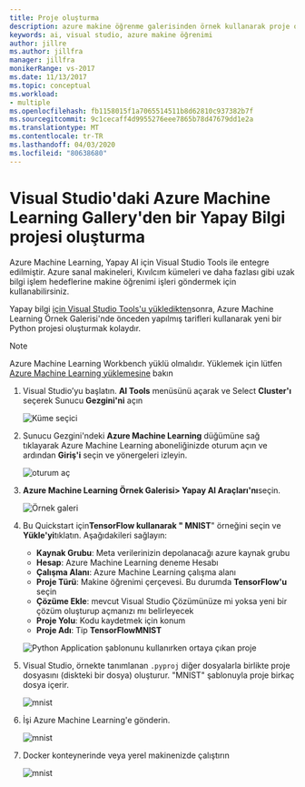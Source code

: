 ```yaml
---
title: Proje oluşturma
description: azure makine öğrenme galerisinden örnek kullanarak proje oluşturma
keywords: ai, visual studio, azure makine öğrenimi
author: jillre
ms.author: jillfra
manager: jillfra
monikerRange: vs-2017
ms.date: 11/13/2017
ms.topic: conceptual
ms.workload:
- multiple
ms.openlocfilehash: fb1158015f1a7065514511b8d62810c937382b7f
ms.sourcegitcommit: 9c1cecaff4d9955276eee7865b78d47679dd1e2a
ms.translationtype: MT
ms.contentlocale: tr-TR
ms.lasthandoff: 04/03/2020
ms.locfileid: "80638680"
---
```

# <a name="create-an-ai-project-from-the-azure-machine-learning-gallery-in-visual-studio"></a>Visual Studio'daki Azure Machine Learning Gallery'den bir Yapay Bilgi projesi oluşturma

Azure Machine Learning, Yapay AI için Visual Studio Tools ile entegre edilmiştir. Azure sanal makineleri, Kıvılcım kümeleri ve daha fazlası gibi uzak bilgi işlem hedeflerine makine öğrenimi işleri göndermek için kullanabilirsiniz. 

Yapay bilgi [için Visual Studio Tools'u yükledikten](installation.md)sonra, Azure Machine Learning Örnek Galerisi'nde önceden yapılmış tarifleri kullanarak yeni bir Python projesi oluşturmak kolaydır.

> [!NOTE]
> Azure Machine Learning Workbench yüklü olmalıdır. Yüklemek için lütfen [Azure Machine Learning yüklemesine](/azure/machine-learning/preview/quickstart-installation) bakın

1. Visual Studio’yu başlatın. **AI Tools** menüsünü açarak ve Select **Cluster'ı** seçerek Sunucu **Gezgini'ni** açın

    ![Küme seçici](media/create-project-gallery/select-cluster.png)

2. Sunucu Gezgini'ndeki **Azure Machine Learning** düğümüne sağ tıklayarak Azure Machine Learning aboneliğinizde oturum açın ve ardından **Giriş'i** seçin ve yönergeleri izleyin.

    ![oturum aç](media/create-project-gallery/azureml-login.png)

3. **Azure Machine Learning Örnek Galerisi> Yapay AI Araçları'nı**seçin.

    ![Örnek galeri](media/create-project-gallery/gallery.png)

4. Bu Quickstart için**TensorFlow kullanarak " MNIST**" örneğini seçin ve **Yükle'yi**tıklatın. Aşağıdakileri sağlayın:

   - **Kaynak Grubu**: Meta verilerinizin depolanacağı azure kaynak grubu
   - **Hesap**: Azure Machine Learning deneme Hesabı
   - **Çalışma Alanı**: Azure Machine Learning çalışma alanı
   - **Proje Türü**: Makine öğrenimi çerçevesi. Bu durumda **TensorFlow'u** seçin
   - **Çözüme Ekle**: mevcut Visual Studio Çözümünüze mi yoksa yeni bir çözüm oluşturup açmanızı mı belirleyecek
   - **Proje Yolu**: Kodu kaydetmek için konum
   - **Proje Adı**: Tip **TensorFlowMNIST**

   ![Python Application şablonunu kullanırken ortaya çıkan proje](media/create-project-gallery/new-AzureSampleProject.png)

5. Visual Studio, örnekte tanımlanan `.pyproj` diğer dosyalarla birlikte proje dosyasını (diskteki bir dosya) oluşturur. "MNIST" şablonuyla proje birkaç dosya içerir.

    ![mnist](media/create-project-gallery/azml-mnist.png)

6. İşi Azure Machine Learning'e gönderin.

    ![mnist](media/create-project-gallery/submit-azml.png)

7. Docker konteynerinde veya yerel makinenizde çalıştırın

    ![mnist](media/create-project-gallery/azml-local.png)
